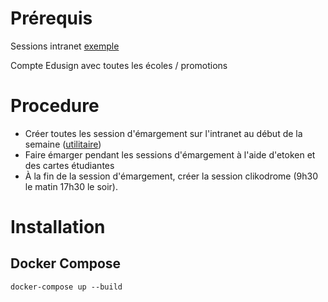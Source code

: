 # Prérequis
Sessions intranet [exemple](https://intra.epitech.eu/module/2021/W-ADM-007/LYN-0-1/acti-505014/event-521736/registered)

Compte Edusign avec toutes les écoles / promotions

# Procedure
- Créer toutes les session d'émargement sur l'intranet au début de la semaine ([utilitaire](https://github.com/JulienAldon/EEPlanner))
- Faire émarger pendant les sessions d'émargement à l'aide d'etoken et des cartes étudiantes
- À la fin de la session d'émargement, créer la session clikodrome (9h30 le matin 17h30 le soir).

# Installation
## Docker Compose

```docker-compose up --build```